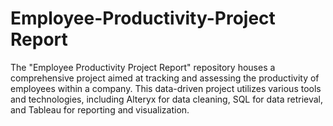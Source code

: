 # Employee-Productivity-Project Report
The "Employee Productivity Project Report" repository houses a comprehensive project aimed at tracking and assessing the productivity of employees within a company. This data-driven project utilizes various tools and technologies, including Alteryx for data cleaning, SQL for data retrieval, and Tableau for reporting and visualization.
